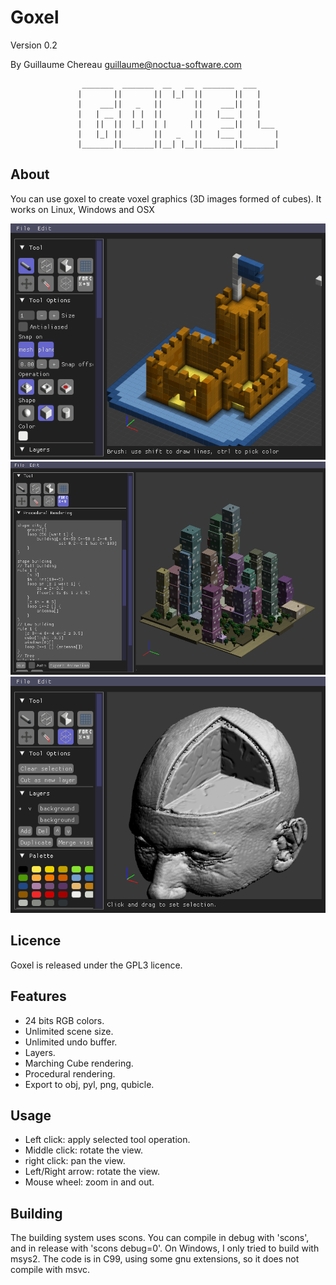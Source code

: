 
Goxel
=====

Version 0.2

By Guillaume Chereau <guillaume@noctua-software.com>

                    _______  _______  __   __  _______  ___
                   |       ||       ||  |_|  ||       ||   |
                   |    ___||   _   ||       ||    ___||   |
                   |   | __ |  | |  ||       ||   |___ |   |
                   |   ||  ||  |_|  | |     | |    ___||   |___
                   |   |_| ||       ||   _   ||   |___ |       |
                   |_______||_______||__| |__||_______||_______|

About
-----

You can use goxel to create voxel graphics (3D images formed of cubes).  It
works on Linux, Windows and OSX

![goxel screenshot 0](/screenshots/screenshot-castle.png?raw=true)
![goxel screenshot 1](/screenshots/screenshot-procedural-city.png?raw=true)
![goxel screenshot 2](/screenshots/screenshot-dicom.png?raw=true)


Licence
-------

Goxel is released under the GPL3 licence.


Features
--------

- 24 bits RGB colors.
- Unlimited scene size.
- Unlimited undo buffer.
- Layers.
- Marching Cube rendering.
- Procedural rendering.
- Export to obj, pyl, png, qubicle.


Usage
-----

- Left click: apply selected tool operation.
- Middle click: rotate the view.
- right click: pan the view.
- Left/Right arrow: rotate the view.
- Mouse wheel: zoom in and out.


Building
--------

The building system uses scons.  You can compile in debug with 'scons', and in
release with 'scons debug=0'.  On Windows, I only tried to build with msys2.
The code is in C99, using some gnu extensions, so it does not compile with
msvc.

